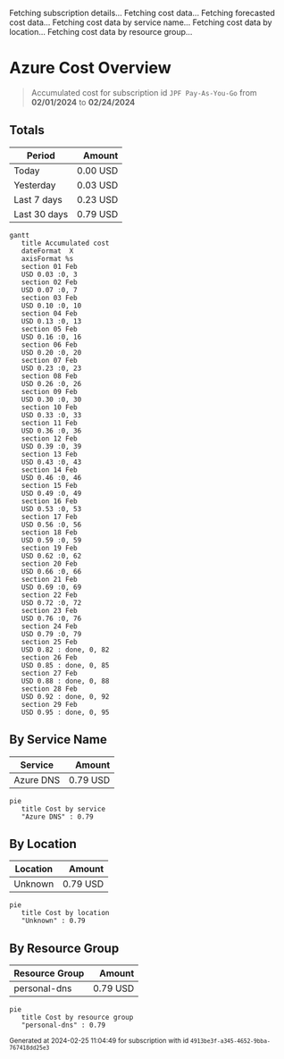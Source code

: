 Fetching subscription details...
Fetching cost data...
Fetching forecasted cost data...
Fetching cost data by service name...
Fetching cost data by location...
Fetching cost data by resource group...
# Azure Cost Overview

> Accumulated cost for subscription id `JPF Pay-As-You-Go` from **02/01/2024** to **02/24/2024**

## Totals

|Period|Amount|
|---|---:|
|Today|0.00 USD|
|Yesterday|0.03 USD|
|Last 7 days|0.23 USD|
|Last 30 days|0.79 USD|

```mermaid
gantt
   title Accumulated cost
   dateFormat  X
   axisFormat %s
   section 01 Feb
   USD 0.03 :0, 3
   section 02 Feb
   USD 0.07 :0, 7
   section 03 Feb
   USD 0.10 :0, 10
   section 04 Feb
   USD 0.13 :0, 13
   section 05 Feb
   USD 0.16 :0, 16
   section 06 Feb
   USD 0.20 :0, 20
   section 07 Feb
   USD 0.23 :0, 23
   section 08 Feb
   USD 0.26 :0, 26
   section 09 Feb
   USD 0.30 :0, 30
   section 10 Feb
   USD 0.33 :0, 33
   section 11 Feb
   USD 0.36 :0, 36
   section 12 Feb
   USD 0.39 :0, 39
   section 13 Feb
   USD 0.43 :0, 43
   section 14 Feb
   USD 0.46 :0, 46
   section 15 Feb
   USD 0.49 :0, 49
   section 16 Feb
   USD 0.53 :0, 53
   section 17 Feb
   USD 0.56 :0, 56
   section 18 Feb
   USD 0.59 :0, 59
   section 19 Feb
   USD 0.62 :0, 62
   section 20 Feb
   USD 0.66 :0, 66
   section 21 Feb
   USD 0.69 :0, 69
   section 22 Feb
   USD 0.72 :0, 72
   section 23 Feb
   USD 0.76 :0, 76
   section 24 Feb
   USD 0.79 :0, 79
   section 25 Feb
   USD 0.82 : done, 0, 82
   section 26 Feb
   USD 0.85 : done, 0, 85
   section 27 Feb
   USD 0.88 : done, 0, 88
   section 28 Feb
   USD 0.92 : done, 0, 92
   section 29 Feb
   USD 0.95 : done, 0, 95
```

## By Service Name

|Service|Amount|
|---|---:|
|Azure DNS|0.79 USD|

```mermaid
pie
   title Cost by service
   "Azure DNS" : 0.79
```

## By Location

|Location|Amount|
|---|---:|
|Unknown|0.79 USD|

```mermaid
pie
   title Cost by location
   "Unknown" : 0.79
```

## By Resource Group

|Resource Group|Amount|
|---|---:|
|personal-dns|0.79 USD|

```mermaid
pie
   title Cost by resource group
   "personal-dns" : 0.79
```

<sup>Generated at 2024-02-25 11:04:49 for subscription with id `4913be3f-a345-4652-9bba-767418dd25e3`</sup>
